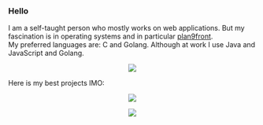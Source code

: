 ### Hello

<!--
**j1cs/j1cs** is a ✨ _special_ ✨ repository because its `README.md` (this file) appears on your GitHub profile.

Here are some ideas to get you started:

- 🔭 I’m currently working on ...
- 🌱 I’m currently learning ...
- 👯 I’m looking to collaborate on ...
- 🤔 I’m looking for help with ...
- 💬 Ask me about ...
- 📫 How to reach me: ...
- 😄 Pronouns: ...
- ⚡ Fun fact: ...
-->


I am a self-taught person who mostly works on web applications. But my fascination is in operating systems and in particular [plan9front](https://9front.org/).  
My preferred languages are: C and Golang. Although at work I use Java and JavaScript and Golang.

<!-- ❤️ https://github.com/anuraghazra/github-readme-stats -->

<p align="center" width="100%">
    <img
        src="https://github-readme-stats.vercel.app/api?username=j1cs&acount_private=true&show_icons=true&theme=nord&border_radius=0.75rem&include_all_commits=true&custom_title=My%20github%20statistics"
    />
</p>
Here is my best projects IMO:
<p align="center" width="100%">
    <img
        src="https://github-readme-stats.vercel.app/api/pin/?username=j1cs&repo=docker-lamp&acount_private=true&show_icons=true&theme=nord&border_radius=0.75rem"
    />
</p>
<p align="center" width="100%">
    <img
        src="https://github-readme-stats.vercel.app/api/pin/?username=j1cs&repo=wp5-mf-single-spa&acount_private=true&show_icons=true&theme=nord&border_radius=0.75rem"
    />
</p>
